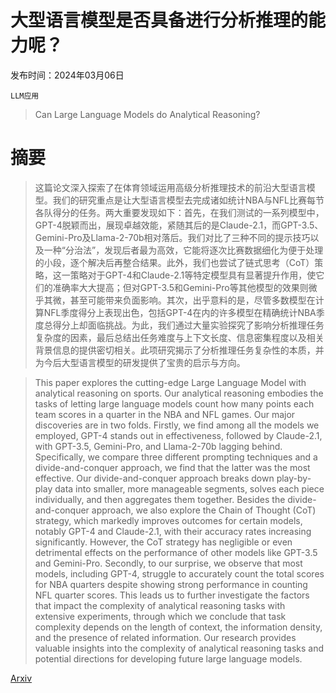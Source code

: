 # 大型语言模型是否具备进行分析推理的能力呢？

发布时间：2024年03月06日

`LLM应用`

> Can Large Language Models do Analytical Reasoning?

# 摘要

> 这篇论文深入探索了在体育领域运用高级分析推理技术的前沿大型语言模型。我们的研究重点是让大型语言模型去完成诸如统计NBA与NFL比赛每节各队得分的任务。两大重要发现如下：首先，在我们测试的一系列模型中，GPT-4脱颖而出，展现卓越效能，紧随其后的是Claude-2.1，而GPT-3.5、Gemini-Pro及Llama-2-70b相对落后。我们对比了三种不同的提示技巧以及一种“分治法”，发现后者最为高效，它能将逐次比赛数据细化为便于处理的小段，逐个解决后再整合结果。此外，我们也尝试了链式思考（CoT）策略，这一策略对于GPT-4和Claude-2.1等特定模型具有显著提升作用，使它们的准确率大大提高；但对GPT-3.5和Gemini-Pro等其他模型的效果则微乎其微，甚至可能带来负面影响。其次，出乎意料的是，尽管多数模型在计算NFL季度得分上表现出色，包括GPT-4在内的许多模型在精确统计NBA季度总得分上却面临挑战。为此，我们通过大量实验探究了影响分析推理任务复杂度的因素，最后总结出任务难度与上下文长度、信息密集程度以及相关背景信息的提供密切相关。此项研究揭示了分析推理任务复杂性的本质，并为今后大型语言模型的研发提供了宝贵的启示与方向。

> This paper explores the cutting-edge Large Language Model with analytical reasoning on sports. Our analytical reasoning embodies the tasks of letting large language models count how many points each team scores in a quarter in the NBA and NFL games. Our major discoveries are in two folds. Firstly, we find among all the models we employed, GPT-4 stands out in effectiveness, followed by Claude-2.1, with GPT-3.5, Gemini-Pro, and Llama-2-70b lagging behind. Specifically, we compare three different prompting techniques and a divide-and-conquer approach, we find that the latter was the most effective. Our divide-and-conquer approach breaks down play-by-play data into smaller, more manageable segments, solves each piece individually, and then aggregates them together. Besides the divide-and-conquer approach, we also explore the Chain of Thought (CoT) strategy, which markedly improves outcomes for certain models, notably GPT-4 and Claude-2.1, with their accuracy rates increasing significantly. However, the CoT strategy has negligible or even detrimental effects on the performance of other models like GPT-3.5 and Gemini-Pro. Secondly, to our surprise, we observe that most models, including GPT-4, struggle to accurately count the total scores for NBA quarters despite showing strong performance in counting NFL quarter scores. This leads us to further investigate the factors that impact the complexity of analytical reasoning tasks with extensive experiments, through which we conclude that task complexity depends on the length of context, the information density, and the presence of related information. Our research provides valuable insights into the complexity of analytical reasoning tasks and potential directions for developing future large language models.

[Arxiv](https://arxiv.org/abs/2403.04031)